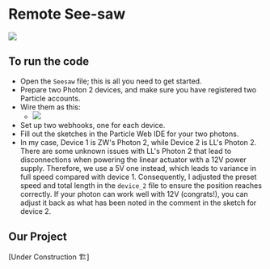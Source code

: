 # Remote See-saw
![](https://pic.superbed.cc/item/675a0762fa9f77b4dc1a8ac9.png)

## To run the code
- Open the `Seesaw` file; this is all you need to get started.
- Prepare two Photon 2 devices, and make sure you have registered two Particle accounts.
- Wire them as this:
    - ![](https://pic.superbed.cc/item/675a160ffa9f77b4dc1b0713.png)
- Set up two webhooks, one for each device.
- Fill out the sketches in the Particle Web IDE for your two photons.
- In my case, Device 1 is ZW's Photon 2, while Device 2 is LL's Photon 2. There are some unknown issues with LL's Photon 2 that lead to disconnections when powering the linear actuator with a 12V power supply. Therefore, we use a 5V one instead, which leads to variance in full speed compared with device 1. Consequently, I adjusted the preset speed and total length in the `device_2` file to ensure the position reaches correctly. If your photon can work well with 12V (congrats!), you can adjust it back as what has been noted in the comment in the sketch for device 2.

## Our Project
[Under Construction 🏗]
